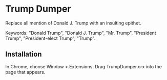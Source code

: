 Trump Dumper
=============

Replace all mention of Donald J. Trump with an insulting epithet.

Keywords: "Donald Trump", "Donald J. Trump", "Mr. Trump", "President Trump", "President-elect Trump", "Trump".


Installation
------------

In Chrome, choose Window > Extensions.  Drag TrumpDumper.crx into the page that appears.
